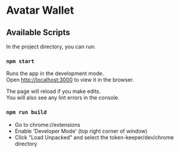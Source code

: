 # Avatar Wallet

## Available Scripts

In the project directory, you can run:

### `npm start`

Runs the app in the development mode.\
Open [http://localhost:3000](http://localhost:3000) to view it in the browser.

The page will reload if you make edits.\
You will also see any lint errors in the console.

### `npm run build`

- Go to chrome://extensions
- Enable 'Developer Mode' (top right corner of window)
- Click "Load Unpacked" and select the token-keeper/dev/chrome directory


